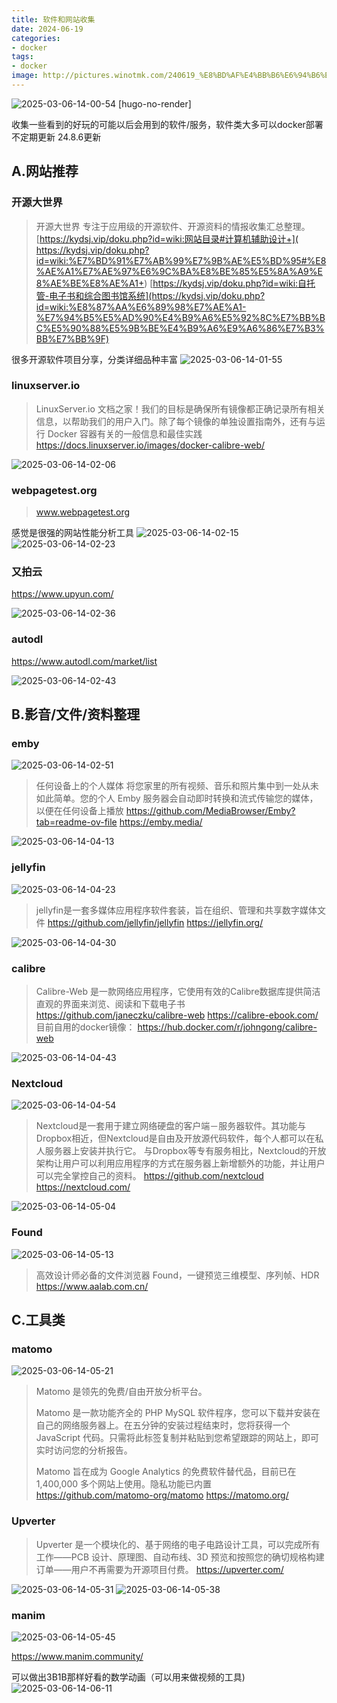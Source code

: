 ```yaml
---
title: 软件和网站收集
date: 2024-06-19
categories:
- docker
tags:
- docker
image: http://pictures.winotmk.com/240619_%E8%BD%AF%E4%BB%B6%E6%94%B6%E9%9B%86/2025-03-06-14-00-54_27831b0d.png
---
```

![2025-03-06-14-00-54 [hugo-no-render]](http://pictures.winotmk.com/240619_%E8%BD%AF%E4%BB%B6%E6%94%B6%E9%9B%86/2025-03-06-14-00-54_27831b0d.png)

收集一些看到的好玩的可能以后会用到的软件/服务，软件类大多可以docker部署
不定期更新
24.8.6更新

## A.网站推荐
### 开源大世界
>开源大世界 专注于应用级的开源软件、开源资料的情报收集汇总整理。
[https://kydsj.vip/doku.php?id=wiki:网站目录#计算机辅助设计+](
https://kydsj.vip/doku.php?id=wiki:%E7%BD%91%E7%AB%99%E7%9B%AE%E5%BD%95#%E8%AE%A1%E7%AE%97%E6%9C%BA%E8%BE%85%E5%8A%A9%E8%AE%BE%E8%AE%A1+)
[https://kydsj.vip/doku.php?id=wiki:自托管-电子书和综合图书馆系统](https://kydsj.vip/doku.php?id=wiki:%E8%87%AA%E6%89%98%E7%AE%A1-%E7%94%B5%E5%AD%90%E4%B9%A6%E5%92%8C%E7%BB%BC%E5%90%88%E5%9B%BE%E4%B9%A6%E9%A6%86%E7%B3%BB%E7%BB%9F)


很多开源软件项目分享，分类详细品种丰富
![2025-03-06-14-01-55](http://pictures.winotmk.com/240619_%E8%BD%AF%E4%BB%B6%E6%94%B6%E9%9B%86/2025-03-06-14-01-55_4d9d03dd.png)


### linuxserver.io
 >LinuxServer.io 文档之家！我们的目标是确保所有镜像都正确记录所有相关信息，以帮助我们的用户入门。除了每个镜像的单独设置指南外，还有与运行 Docker 容器有关的一般信息和最佳实践
 https://docs.linuxserver.io/images/docker-calibre-web/

 ![2025-03-06-14-02-06](http://pictures.winotmk.com/240619_%E8%BD%AF%E4%BB%B6%E6%94%B6%E9%9B%86/2025-03-06-14-02-06_fd4d1573.png)

 <!-- more -->

### webpagetest.org
>www.webpagetest.org

感觉是很强的网站性能分析工具
![2025-03-06-14-02-15](http://pictures.winotmk.com/240619_%E8%BD%AF%E4%BB%B6%E6%94%B6%E9%9B%86/2025-03-06-14-02-15_13fb5752.png)
![2025-03-06-14-02-23](http://pictures.winotmk.com/240619_%E8%BD%AF%E4%BB%B6%E6%94%B6%E9%9B%86/2025-03-06-14-02-23_6d0e9f56.png)

### 又拍云
https://www.upyun.com/

![2025-03-06-14-02-36](http://pictures.winotmk.com/240619_%E8%BD%AF%E4%BB%B6%E6%94%B6%E9%9B%86/2025-03-06-14-02-36_fd9b61fd.png)

### autodl
https://www.autodl.com/market/list

![2025-03-06-14-02-43](http://pictures.winotmk.com/240619_%E8%BD%AF%E4%BB%B6%E6%94%B6%E9%9B%86/2025-03-06-14-02-43_397aa052.png)

## B.影音/文件/资料整理
### emby
![2025-03-06-14-02-51](http://pictures.winotmk.com/240619_%E8%BD%AF%E4%BB%B6%E6%94%B6%E9%9B%86/2025-03-06-14-02-51_659eb527.png)
>任何设备上的个人媒体
将您家里的所有视频、音乐和照片集中到一处从未如此简单。您的个人 Emby 服务器会自动即时转换和流式传输您的媒体，以便在任何设备上播放
https://github.com/MediaBrowser/Emby?tab=readme-ov-file
https://emby.media/

![2025-03-06-14-04-13](http://pictures.winotmk.com/240619_%E8%BD%AF%E4%BB%B6%E6%94%B6%E9%9B%86/2025-03-06-14-04-13_32817139.png)

### jellyfin
![2025-03-06-14-04-23](http://pictures.winotmk.com/240619_%E8%BD%AF%E4%BB%B6%E6%94%B6%E9%9B%86/2025-03-06-14-04-23_0bfeeb91.png)
>jellyfin是一套多媒体应用程序软件套装，旨在组织、管理和共享数字媒体文件
https://github.com/jellyfin/jellyfin
https://jellyfin.org/

![2025-03-06-14-04-30](http://pictures.winotmk.com/240619_%E8%BD%AF%E4%BB%B6%E6%94%B6%E9%9B%86/2025-03-06-14-04-30_ef2fe342.png)


### calibre

>Calibre-Web 是一款网络应用程序，它使用有效的Calibre数据库提供简洁直观的界面来浏览、阅读和下载电子书
https://github.com/janeczku/calibre-web
https://calibre-ebook.com/
目前自用的docker镜像：
https://hub.docker.com/r/johngong/calibre-web

![2025-03-06-14-04-43](http://pictures.winotmk.com/240619_%E8%BD%AF%E4%BB%B6%E6%94%B6%E9%9B%86/2025-03-06-14-04-43_60f56831.png)

### Nextcloud
![2025-03-06-14-04-54](http://pictures.winotmk.com/240619_%E8%BD%AF%E4%BB%B6%E6%94%B6%E9%9B%86/2025-03-06-14-04-54_ce7d37d8.png)
>Nextcloud是一套用于建立网络硬盘的客户端－服务器软件。其功能与Dropbox相近，但Nextcloud是自由及开放源代码软件，每个人都可以在私人服务器上安装并执行它。
>与Dropbox等专有服务相比，Nextcloud的开放架构让用户可以利用应用程序的方式在服务器上新增额外的功能，并让用户可以完全掌控自己的资料。
https://github.com/nextcloud
https://nextcloud.com/

![2025-03-06-14-05-04](http://pictures.winotmk.com/240619_%E8%BD%AF%E4%BB%B6%E6%94%B6%E9%9B%86/2025-03-06-14-05-04_b18aec3d.png)


### Found
![2025-03-06-14-05-13](http://pictures.winotmk.com/240619_%E8%BD%AF%E4%BB%B6%E6%94%B6%E9%9B%86/2025-03-06-14-05-13_8b1e549a.png)
>高效设计师必备的文件浏览器 Found，一键预览三维模型、序列帧、HDR
https://www.aalab.com.cn/

## C.工具类
### matomo
![2025-03-06-14-05-21](http://pictures.winotmk.com/240619_%E8%BD%AF%E4%BB%B6%E6%94%B6%E9%9B%86/2025-03-06-14-05-21_e0dc38f8.png)

>Matomo 是领先的免费/自由开放分析平台。
>
>Matomo 是一款功能齐全的 PHP MySQL 软件程序，您可以下载并安装在自己的网络服务器上。在五分钟的安装过程结束时，您将获得一个 JavaScript 代码。只需将此标签复制并粘贴到您希望跟踪的网站上，即可实时访问您的分析报告。
>
>Matomo 旨在成为 Google Analytics 的免费软件替代品，目前已在 1,400,000 多个网站上使用。隐私功能已内置
https://github.com/matomo-org/matomo
https://matomo.org/

### Upverter
>Upverter 是一个模块化的、基于网络的电子电路设计工具，可以完成所有工作——PCB 设计、原理图、自动布线、3D 预览和按照您的确切规格构建订单——用户不再需要为开源项目付费。
https://upverter.com/

![2025-03-06-14-05-31](http://pictures.winotmk.com/240619_%E8%BD%AF%E4%BB%B6%E6%94%B6%E9%9B%86/2025-03-06-14-05-31_08710f39.png)
![2025-03-06-14-05-38](http://pictures.winotmk.com/240619_%E8%BD%AF%E4%BB%B6%E6%94%B6%E9%9B%86/2025-03-06-14-05-38_3d053ff2.png)


### manim
![2025-03-06-14-05-45](http://pictures.winotmk.com/240619_%E8%BD%AF%E4%BB%B6%E6%94%B6%E9%9B%86/2025-03-06-14-05-45_a8c347bb.png)

https://www.manim.community/

可以做出3B1B那样好看的数学动画（可以用来做视频的工具)
![2025-03-06-14-06-11](http://pictures.winotmk.com/240619_%E8%BD%AF%E4%BB%B6%E6%94%B6%E9%9B%86/2025-03-06-14-06-11_1a64b4d5.png)

